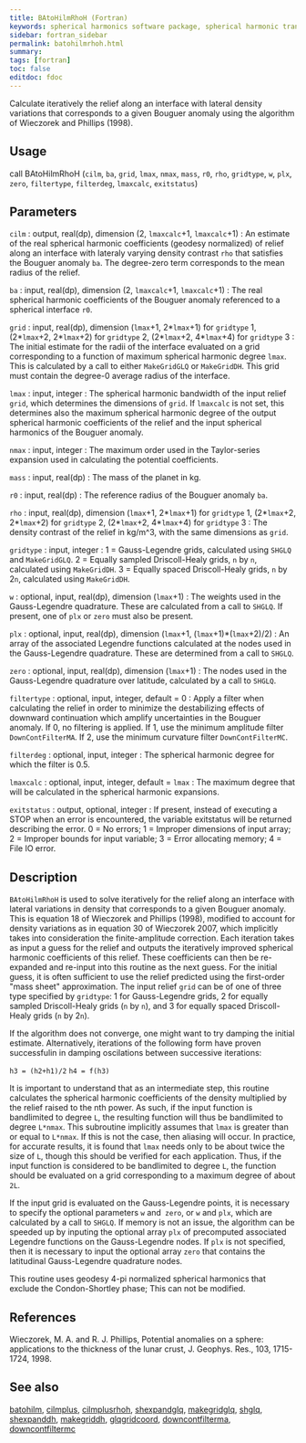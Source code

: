 ```yaml
---
title: BAtoHilmRhoH (Fortran)
keywords: spherical harmonics software package, spherical harmonic transform, legendre functions, multitaper spectral analysis, fortran, Python, gravity, magnetic field
sidebar: fortran_sidebar
permalink: batohilmrhoh.html
summary:
tags: [fortran]
toc: false
editdoc: fdoc
---
```


Calculate iteratively the relief along an interface with lateral density variations that corresponds to a given Bouguer anomaly using the algorithm of Wieczorek and Phillips (1998).

## Usage

call BAtoHilmRhoH (`cilm`, `ba`, `grid`, `lmax`, `nmax`, `mass`, `r0`, `rho`, `gridtype`, `w`, `plx`, `zero`, `filtertype`, `filterdeg`, `lmaxcalc`, `exitstatus`)

## Parameters

`cilm` : output, real(dp), dimension (2, `lmaxcalc`+1, `lmaxcalc`+1)
:   An estimate of the real spherical harmonic coefficients (geodesy normalized) of relief along an interface with lateraly varying density contrast `rho` that satisfies the Bouguer anomaly `ba`. The degree-zero term corresponds to the mean radius of the relief.

`ba` : input, real(dp), dimension (2, `lmaxcalc`+1, `lmaxcalc`+1)
:   The real spherical harmonic coefficients of the Bouguer anomaly referenced to a spherical interface `r0`.

`grid` : input, real(dp), dimension (`lmax`+1, 2\*`lmax`+1) for `gridtype` 1, (2\*`lmax`+2, 2\*`lmax`+2) for `gridtype` 2, (2\*`lmax`+2, 4\*`lmax`+4) for `gridtype` 3
:   The initial estimate for the radii of the interface evaluated on a grid corresponding to a function of maximum spherical harmonic degree `lmax`. This is calculated by a call to either `MakeGridGLQ` or `MakeGridDH`. This grid must contain the degree-0 average radius of the interface.

`lmax` : input, integer
:   The spherical harmonic bandwidth of the input relief `grid`, which determines the dimensions of `grid`. If `lmaxcalc` is not set, this determines also the maximum spherical harmonic degree of the output spherical harmonic coefficients of the relief and the input spherical harmonics of the Bouguer anomaly.

`nmax` : input, integer
:   The maximum order used in the Taylor-series expansion used in calculating the potential coefficients.

`mass` : input, real(dp)
:   The mass of the planet in kg.

`r0` : input, real(dp)
:   The reference radius of the Bouguer anomaly `ba`.

`rho` : input, real(dp), dimension (`lmax`+1, 2\*`lmax`+1) for `gridtype` 1, (2\*`lmax`+2, 2\*`lmax`+2) for `gridtype` 2, (2\*`lmax`+2, 4\*`lmax`+4) for `gridtype` 3
:   The density contrast of the relief in kg/m^3, with the same dimensions as `grid`.

`gridtype` : input, integer
:   1 = Gauss-Legendre grids, calculated using `SHGLQ` and `MakeGridGLQ`. 2 = Equally sampled Driscoll-Healy grids, `n` by `n`, calculated using `MakeGridDH`. 3 = Equally spaced Driscoll-Healy grids, `n` by 2`n`, calculated using `MakeGridDH`.

`w` : optional, input, real(dp), dimension (`lmax`+1)
:   The weights used in the Gauss-Legendre quadrature. These are calculated from a call to `SHGLQ`. If present, one of `plx` or `zero` must also be present.

`plx` : optional, input, real(dp), dimension (`lmax`+1, (`lmax`+1)\*(`lmax`+2)/2)
:   An array of the associated Legendre functions calculated at the nodes used in the Gauss-Legendre quadrature. These are determined from a call to `SHGLQ`.

`zero` : optional, input, real(dp), dimension (`lmax`+1)
:   The nodes used in the Gauss-Legendre quadrature over latitude, calculated by a call to `SHGLQ`.

`filtertype` : optional, input, integer, default = 0
:   Apply a filter when calculating the relief in order to minimize the destabilizing effects of downward continuation which amplify uncertainties in the Bouguer anomaly. If 0, no filtering is applied. If 1, use the minimum amplitude filter `DownContFilterMA`. If 2, use the minimum curvature filter `DownContFilterMC`.

`filterdeg` : optional, input, integer
:   The spherical harmonic degree for which the filter is 0.5.

`lmaxcalc` : optional, input, integer, default = `lmax`
:   The maximum degree that will be calculated in the spherical harmonic expansions.

`exitstatus` : output, optional, integer
:   If present, instead of executing a STOP when an error is encountered, the variable exitstatus will be returned describing the error. 0 = No errors; 1 = Improper dimensions of input array; 2 = Improper bounds for input variable; 3 = Error allocating memory; 4 = File IO error.

## Description

`BAtoHilmRhoH` is used to solve  iteratively for the relief along an interface with lateral variations in density that corresponds to a given Bouguer anomaly. This is equation 18 of Wieczorek and Phillips (1998), modified to account for density variations as in equation 30 of Wieczorek 2007, which implicitly takes into consideration the finite-amplitude correction. Each iteration takes as input a guess for the relief and outputs the iteratively improved spherical harmonic coefficients of this relief. These coefficients can then be re-expanded and re-input into this routine as the next guess. For the initial guess, it is often sufficient to use the relief predicted using the first-order "mass sheet" approximation. The input relief `grid` can be of one of three type specified by `gridtype`: 1 for Gauss-Legendre grids, 2 for equally sampled Driscoll-Healy grids (`n` by `n`), and 3 for equally spaced Driscoll-Healy grids (`n` by 2`n`).

If the algorithm does not converge, one might want to try damping the initial estimate. Alternatively, iterations of the following form have proven successfulin in damping oscilations between successive iterations:

`h3 = (h2+h1)/2`
`h4 = f(h3)`

It is important to understand that as an intermediate step, this routine calculates the spherical harmonic coefficients of the density multiplied by the relief raised to the nth power. As such, if the input function is bandlimited to degree `L`, the resulting function will thus be bandlimited to degree `L*nmax`. This subroutine implicitly assumes that `lmax` is greater than or equal to `L*nmax`. If this is not the case, then aliasing will occur. In practice, for accurate results, it is found that `lmax` needs only to be about twice the size of `L`, though this should be verified for each application. Thus, if the input function is considered to be bandlimited to degree `L`, the function should be evaluated on a grid corresponding to a maximum degree of about `2L`.

If the input grid is evaluated on the Gauss-Legendre points, it is necessary to specify the optional parameters `w` and` zero`, or `w` and `plx`, which are calculated by a call to `SHGLQ`. If memory is not an issue, the algorithm can be speeded up by inputing the optional array `plx` of precomputed associated Legendre functions on the Gauss-Legendre nodes. If `plx` is not specified, then it is necessary to input the optional array `zero` that contains the latitudinal Gauss-Legendre quadrature nodes.

This routine uses geodesy 4-pi normalized spherical harmonics that exclude the Condon-Shortley phase; This can not be modified.

## References

Wieczorek, M. A. and R. J. Phillips, Potential anomalies on a sphere: applications to the thickness of the lunar crust, J. Geophys. Res., 103, 1715-1724, 1998.

## See also

[batohilm](batohilm.html), [cilmplus](cilmplus.html), [cilmplusrhoh](cilmplusrhoh.html), [shexpandglq](shexpandglq.html), [makegridglq](makegridglq.html), [shglq](shglq.html), [shexpanddh](shexpanddh.html), [makegriddh](makegriddh.html), [glqgridcoord](glqgridcoord.html), [downcontfilterma](downcontfilterma.html), [downcontfiltermc](downcontfiltermc.html)
